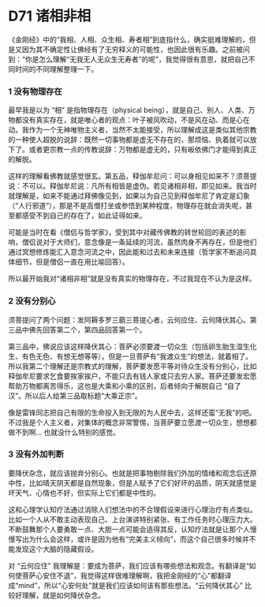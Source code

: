 # D71 诸相非相
《金刚经》中的“我相、人相、众生相、寿者相”到底指什么，确实挺难理解的，但是又因为其不确定性让佛经有了无穷释义的可能性，也因此很有乐趣。之前被问到：“你是怎么理解“无我无人无众生无寿者”的呢”，我觉得很有意思，就把自己不同时间的不同理解整理一下。

### 1 没有物理存在
最早我是以为 “相” 是指物理存在（physical being），就是自己、别人、人类、万物都没有真实存在，就是唯心者的观点：叶子被风吹动，不是风在动、而是心在动。我作为一个无神唯物主义者，当然不太能接受，所以理解成这是类似其他宗教的一种使人超脱的说辞：既然一切事物都是虚无不存在的，那烦恼、执着就可以放下了。或者更宗教一点的传教说辞：万物都是虚无的，只有皈依佛门才能得到真正的解脱。

这样的理解看佛教就感觉很玄。第五品，释伽牟尼问：可以身相见如来不？须菩提说：不可以。释伽牟尼说：凡所有相皆是虚伪。若见诸相非相，即见如来。我当时就理解是，如来不能通过拜佛像见到，如果以为自己见到释伽牟尼了肯定是幻象（“人行邪道”），那是不是高僧打坐或参悟到某种程度，物理存在就会消失呢，甚至都感受不到自己的存在了，如此证得如来。

可能是当时在看《僧侣与哲学家》，受到其中对藏传佛教的转世轮回的表述的影响，僧侣说对于大师们，意念像是一条延续的河流，虽然肉身不再存在，但是他们通过冥想修炼能汇入意念河流之中，因此能和过去和未来连接（哲学家不断追问具体细节，但是僧侣一直在用比喻回答）。

所以最开始我对“诸相非相”就是没有真实的物理存在，不过我现在不认为是这样。

### 2 没有分别心
须菩提问了两个问题：发阿耨多罗三藐三菩提心者，云何应住、云何降伏其心。第三品中佛先回答第二个，第四品回答第一个。

第三品中，佛说应该这样降伏其心：菩萨必须要渡一切众生（包括卵生胎生湿生化生、有色无色、有想无想等等），但是一旦菩萨有“我渡众生”的想法，就着相了。所以我第二个理解还是宗教式的理解，菩萨要发愿平等对待众生没有分别心，比如释伽牟尼要求乞食要挨家挨户，不能只去有钱人家或只去穷人家。菩萨还要发宏愿帮助万物都离苦得乐，这也是大乘和小乘的区别，后者倾向于解脱自己 “自了汉”。所以后人给第三品取标题“大乘正宗”。

像是雷锋同志把自己有限的生命投入到无限的为人民中去，这样还蛮“无我”的吧。不过我是个人主义者，对集体的概念非常警惕，当菩萨要立愿渡一切众生，想想都做不到啊… 也就没什么特别的感觉。

### 3 没有外加判断
要降伏杂念，就应该抛弃分别心。也就是把事物剔除我们外加的情绪和观念后还原中性，比如晴天阴天都是自然现象，但是人赋予了它们好坏的品质，阴天就感觉是坏天气、心情也不好，但实际上它们都是中性的。

这和心理学认知疗法通过消除人们想法中的不合理假设来进行心理治疗有点类似。比如一个人从不敢主动表现自己、上台演讲特别紧张、有工作任务时心理压力大。不断鼓舞那个人要勇敢一点、大胆一点可能会适得其反，认知疗法就是让那个人慢慢写出为什么会这样，或许是因为他有“完美主义倾向”，而这个自己很多时候并不能发现这个大脑的隐藏假设。

对 “云何应住” 我理解是：要成为菩萨，我们应该有哪些想法和观念。有翻译是“如何使菩萨心安住不退”，我觉得这样很难理解啊，我把金刚经的“心”都翻译成“mind”，所以“心安何处”就是我们应该如何该有那些想法。“云何降伏其心” 比较好理解，就是如何降伏杂念。

